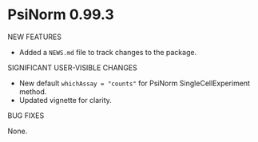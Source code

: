 # PsiNorm 0.99.3

NEW FEATURES

* Added a `NEWS.md` file to track changes to the package.

SIGNIFICANT USER-VISIBLE CHANGES

* New default `whichAssay = "counts"` for PsiNorm SingleCellExperiment method.
* Updated vignette for clarity.

BUG FIXES

None.
